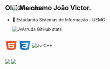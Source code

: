 ## Olá! Me chamo João Victor.


- 🔭 Estudando Sistemas de Informação - UEMG

  ![JvArruda GitHub stats](https://github-readme-stats.vercel.app/api?username=jvarrudx&show_icons=true&theme=radical)

  <div style="position: relative;">
  <img src="https://cdn.discordapp.com/avatars/1059270796712886385/a_7eb0b98f95d47054aa4fccdcf09cfc1f.gif?size=4096" alt="GIF animado" style="width: 225px; position: absolute; top: -100px;">
</div



  

<div style="display: inline_block"><br>
  
  <img align="center" alt="Jv-HTML" height="30" width="40" src="https://raw.githubusercontent.com/devicons/devicon/master/icons/html5/html5-original.svg">
  <img align="center" alt="Jv-CSS" height="30" width="40" src="https://raw.githubusercontent.com/devicons/devicon/master/icons/css3/css3-original.svg">
  <img align="center" alt="Jv-C++" height="30" width="40" src="https://cdn.jsdelivr.net/gh/devicons/devicon/icons/cplusplus/cplusplus-original.svg" />
  
  </div>
             
  ##    

  <div> 
  <a href="https://instagram.com/jv.arrudx" target="_blank"><img src="https://img.shields.io/badge/-Instagram-%23E4405F?style=for-the-badge&logo=instagram&logoColor=white" target="_blank"></a>
  <a href = "mailto:joaovictorcostaarruda@gmail.com"><img src="https://img.shields.io/badge/-Gmail-%23333?style=for-the-badge&logo=gmail&logoColor=white" target="_blank"></a>
    
</div>







            
          
